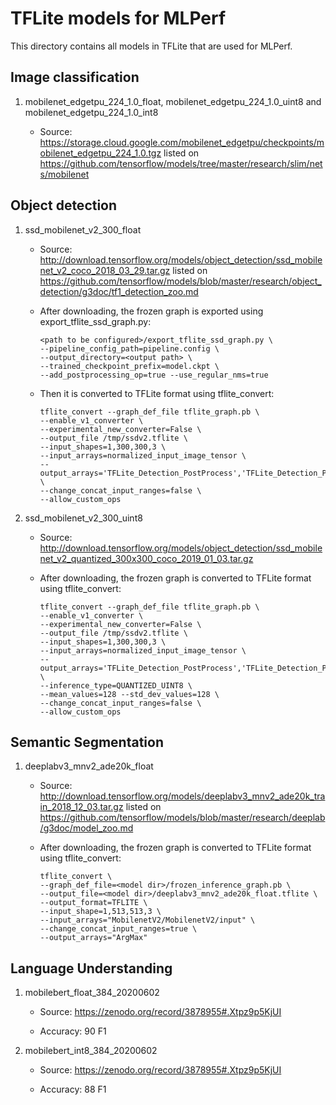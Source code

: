 # TFLite models for MLPerf

This directory contains all models in TFLite that are used for MLPerf.

## Image classification

1.  mobilenet_edgetpu_224_1.0_float, mobilenet_edgetpu_224_1.0_uint8 and mobilenet_edgetpu_224_1.0_int8

    *   Source:
        https://storage.cloud.google.com/mobilenet_edgetpu/checkpoints/mobilenet_edgetpu_224_1.0.tgz
        listed on https://github.com/tensorflow/models/tree/master/research/slim/nets/mobilenet

## Object detection

1.  ssd_mobilenet_v2_300_float

    *   Source:
        http://download.tensorflow.org/models/object_detection/ssd_mobilenet_v2_coco_2018_03_29.tar.gz
        listed on https://github.com/tensorflow/models/blob/master/research/object_detection/g3doc/tf1_detection_zoo.md
    *   After downloading, the frozen graph is exported using
        export_tflite_ssd_graph.py:

        ```
        <path to be configured>/export_tflite_ssd_graph.py \
        --pipeline_config_path=pipeline.config \
        --output_directory=<output path> \
        --trained_checkpoint_prefix=model.ckpt \
        --add_postprocessing_op=true --use_regular_nms=true
        ```

    *   Then it is converted to TFLite format using tflite_convert:

        ```
        tflite_convert --graph_def_file tflite_graph.pb \
        --enable_v1_converter \
        --experimental_new_converter=False \
        --output_file /tmp/ssdv2.tflite \
        --input_shapes=1,300,300,3 \
        --input_arrays=normalized_input_image_tensor \
        --output_arrays='TFLite_Detection_PostProcess','TFLite_Detection_PostProcess:1','TFLite_Detection_PostProcess:2','TFLite_Detection_PostProcess:3'  \
        --change_concat_input_ranges=false \
        --allow_custom_ops
        ```

2.  ssd_mobilenet_v2_300_uint8

    *   Source:
        http://download.tensorflow.org/models/object_detection/ssd_mobilenet_v2_quantized_300x300_coco_2019_01_03.tar.gz
    *   After downloading, the frozen graph is converted to TFLite format using
        tflite_convert:

        ```
        tflite_convert --graph_def_file tflite_graph.pb \
        --enable_v1_converter \
        --experimental_new_converter=False \
        --output_file /tmp/ssdv2.tflite \
        --input_shapes=1,300,300,3 \
        --input_arrays=normalized_input_image_tensor \
        --output_arrays='TFLite_Detection_PostProcess','TFLite_Detection_PostProcess:1','TFLite_Detection_PostProcess:2','TFLite_Detection_PostProcess:3'  \
        --inference_type=QUANTIZED_UINT8 \
        --mean_values=128 --std_dev_values=128 \
        --change_concat_input_ranges=false \
        --allow_custom_ops
        ```

## Semantic Segmentation

1. deeplabv3_mnv2_ade20k_float

    *   Source:
        http://download.tensorflow.org/models/deeplabv3_mnv2_ade20k_train_2018_12_03.tar.gz
        listed on https://github.com/tensorflow/models/blob/master/research/deeplab/g3doc/model_zoo.md
    *   After downloading, the frozen graph is converted to TFLite format using
        tflite_convert:

        ```
        tflite_convert \
        --graph_def_file=<model dir>/frozen_inference_graph.pb \
        --output_file=<model dir>/deeplabv3_mnv2_ade20k_float.tflite \
        --output_format=TFLITE \
        --input_shape=1,513,513,3 \
        --input_arrays="MobilenetV2/MobilenetV2/input" \
        --change_concat_input_ranges=true \
        --output_arrays="ArgMax"
        ```

## Language Understanding

1. mobilebert_float_384_20200602

    *   Source:
        https://zenodo.org/record/3878955#.Xtpz9p5KjUI

    *   Accuracy: 90 F1

2. mobilebert_int8_384_20200602

    *   Source:
        https://zenodo.org/record/3878955#.Xtpz9p5KjUI

    *   Accuracy: 88 F1
